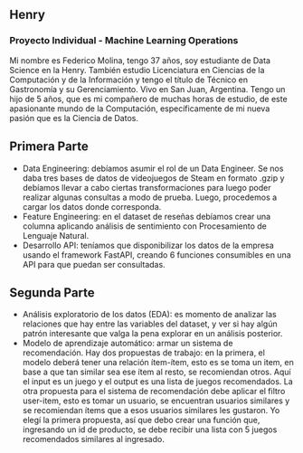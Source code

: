 ## Henry
### Proyecto Individual - Machine Learning Operations 
Mi nombre es Federico Molina, tengo 37 años, soy estudiante de Data Science en la Henry. También estudio Licenciatura en Ciencias de la Computación y de la Información y tengo el título de Técnico en Gastronomía y su Gerenciamiento. Vivo en San Juan, Argentina. Tengo un hijo de 5 años, que es mi compañero de muchas horas de estudio, de este apasionante mundo de la Computación, específicamente de mi nueva pasión que es la Ciencia de Datos.
## Primera Parte
- Data Engineering: debíamos asumir el rol de un Data Engineer. Se nos daba tres bases de datos de videojuegos de Steam en formato .gzip y debíamos llevar a cabo ciertas transformaciones para luego poder realizar algunas consultas a modo de prueba. Luego, procedemos a cargar los datos donde corresponda.
- Feature Engineering: en el dataset de reseñas debíamos crear una columna aplicando análisis de sentimiento con Procesamiento de Lenguaje Natural.
- Desarrollo API: teníamos que disponibilizar los datos de la empresa usando el framework FastAPI, creando 6 funciones consumibles en una API para que puedan ser consultadas.

## Segunda Parte
- Análisis exploratorio de los datos (EDA): es momento de analizar las relaciones que hay entre las variables del dataset, y ver si hay algún patrón interesante que valga la pena explorar en un análisis posterior.
- Modelo de aprendizaje automático: armar un sistema de recomendación. Hay dos propuestas de trabajo: en la primera, el modelo deberá tener una relación ítem-ítem, esto es se toma un item, en base a que tan similar sea ese ítem al resto, se recomiendan otros. Aquí el input es un juego y el output es una lista de juegos recomendados. La otra propuesta para el sistema de recomendación debe aplicar el filtro user-item, esto es tomar un usuario, se encuentran usuarios similares y se recomiendan ítems que a esos usuarios similares les gustaron.
Yo elegí la primera propuesta, así que debo crear una función que, ingresando un id de producto, se debe recibir una lista con 5 juegos recomendados similares al ingresado.
